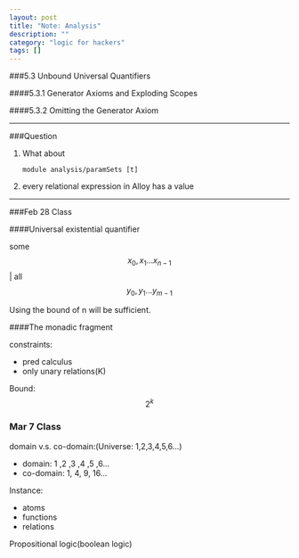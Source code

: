 ```yaml
---
layout: post
title: "Note: Analysis"
description: ""
category: "logic for hackers"
tags: []
---
```


###5.3 Unbound Universal Quantifiers

####5.3.1 Generator Axioms and Exploding Scopes

####5.3.2 Omitting the Generator Axiom

***

###Question

1. What about 
    
    ```module analysis/paramSets [t]```

2. every relational expression in Alloy has a value

***

###Feb 28 Class

####Universal existential quantifier

some $$x_0, x_1 ... x_{n-1}$$ |
all $$y_0, y_1 ... y_{m-1}$$

Using the bound of n will be sufficient.

####The monadic fragment

constraints:

- pred calculus
- only unary relations(K)

Bound: $$2^k$$

### Mar 7 Class

domain v.s. co-domain:(Universe: 1,2,3,4,5,6...)

- domain: 1 ,2 ,3 ,4 ,5 ,6...
- co-domain: 1, 4, 9, 16...

Instance:

- atoms
- functions
- relations

Propositional logic(boolean logic)
